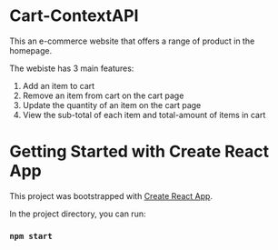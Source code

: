 # Cart-ContextAPI

This an e-commerce website that offers a range of product in the homepage. 

The webiste has 3 main features:
  1. Add an item to cart
  2. Remove an item from cart on the cart page
  3. Update the quantity of an item on the cart page
  4. View the sub-total of each item and total-amount of items in cart

# Getting Started with Create React App

This project was bootstrapped with [Create React App](https://github.com/facebook/create-react-app).

In the project directory, you can run:

### `npm start`
